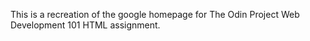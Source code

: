 This is a recreation of the google homepage for The Odin Project Web
 Development 101 HTML assignment.
